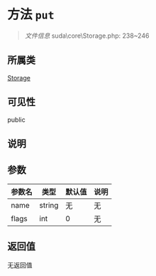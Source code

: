 # 方法 `put`

> *文件信息* suda\core\Storage.php: 238~246

## 所属类 

[Storage](../Storage.md)

## 可见性

public

## 说明



## 参数


| 参数名 | 类型 | 默认值 | 说明 |
|--------|-----|-------|-------|
| name |  string | 无 | 无 |
| flags |  int | 0 | 无 |



## 返回值

无返回值
